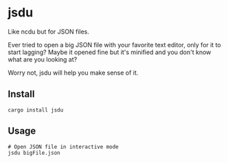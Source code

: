 # jsdu

Like ncdu but for JSON files.

Ever tried to open a big JSON file with your favorite text editor, only for it to start lagging?
Maybe it opened fine but it's minified and you don't know what are you looking at?

Worry not, jsdu will help you make sense of it.

## Install

```
cargo install jsdu
```

## Usage

```
# Open JSON file in interactive mode
jsdu bigFile.json
```
